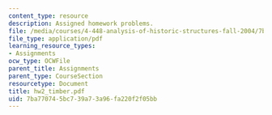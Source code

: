 ```yaml
---
content_type: resource
description: Assigned homework problems.
file: /media/courses/4-448-analysis-of-historic-structures-fall-2004/7ba770745bc739a73a96fa220f2f05bb_hw2_timber.pdf
file_type: application/pdf
learning_resource_types:
- Assignments
ocw_type: OCWFile
parent_title: Assignments
parent_type: CourseSection
resourcetype: Document
title: hw2_timber.pdf
uid: 7ba77074-5bc7-39a7-3a96-fa220f2f05bb
---
```

